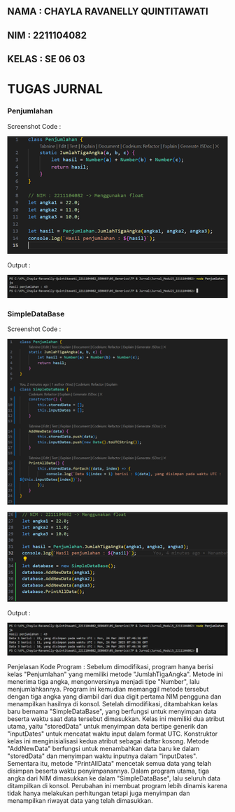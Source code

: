 ## NAMA : CHAYLA RAVANELLY QUINTITAWATI 
## NIM : 2211104082
## KELAS : SE 06 03

# TUGAS JURNAL  

### Penjumlahan

Screenshot Code : 

![image alt ](<https://github.com/chaylaz/Foto-Praktikum-KPL/blob/main/Modul5/jurnal/input4.png>)

Output : 

![image alt ](<https://github.com/chaylaz/Foto-Praktikum-KPL/blob/main/Modul5/jurnal/output4.png>) 


### SimpleDataBase

Screenshot Code :

![image alt ](<https://github.com/chaylaz/Foto-Praktikum-KPL/blob/main/Modul5/jurnal/input6-1.png>)

![image alt ](<https://github.com/chaylaz/Foto-Praktikum-KPL/blob/main/Modul5/jurnal/input6-2.png>)

Output : 

![image alt ](<https://github.com/chaylaz/Foto-Praktikum-KPL/blob/main/Modul5/jurnal/output6.png>)

Penjelasan Kode Program : 
Sebelum dimodifikasi, program hanya berisi kelas "Penjumlahan" yang memiliki metode "JumlahTigaAngka". Metode ini menerima tiga angka, mengonversinya menjadi tipe "Number", lalu menjumlahkannya. Program ini kemudian memanggil metode tersebut dengan tiga angka yang diambil dari dua digit pertama NIM pengguna dan menampilkan hasilnya di konsol. Setelah dimodifikasi, ditambahkan kelas baru bernama "SimpleDataBase", yang berfungsi untuk menyimpan data beserta waktu saat data tersebut dimasukkan. Kelas ini memiliki dua atribut utama, yaitu "storedData" untuk menyimpan data bertipe generik dan "inputDates" untuk mencatat waktu input dalam format UTC. Konstruktor kelas ini menginisialisasi kedua atribut sebagai daftar kosong. Metode "AddNewData" berfungsi untuk menambahkan data baru ke dalam "storedData" dan menyimpan waktu inputnya dalam "inputDates". Sementara itu, metode "PrintAllData" mencetak semua data yang telah disimpan beserta waktu penyimpanannya. Dalam program utama, tiga angka dari NIM dimasukkan ke dalam "SimpleDataBase", lalu seluruh data ditampilkan di konsol. Perubahan ini membuat program lebih dinamis karena tidak hanya melakukan perhitungan tetapi juga menyimpan dan menampilkan riwayat data yang telah dimasukkan.

